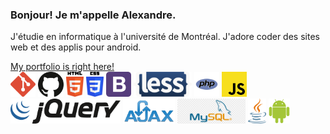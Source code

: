<h3>Bonjour! Je m'appelle Alexandre.</h3>
<p>J'étudie en informatique à l'université de Montréal. J'adore coder des sites web et des applis pour android.</p>
<a href="https://agilbert.dev">My portfolio is right here!</a>
<div>
  <img src='icons/git-icon.svg' alt='git icon' height='40'/>
  <img src='icons/github-icon.svg' alt='github icon' height='40'/>
  <img src='icons/html-5.svg' alt='html icon' height='40'/>
  <img src='icons/css-3.svg' alt='css icon' height='40'/>
  <img src='icons/bootstrap.svg' alt='bootstrap icon' height='40'/>
  <img src='icons/less.svg' alt='less icon' height='40'/>
  <img src='icons/php.svg' alt='php icon' height='40'/>
  <img src='icons/javascript.svg' alt='javascript icon' height='40'/>
  <img src='icons/jquery.svg' alt='jquery icon' height='40'/>
  <img src='icons/ajax.png' alt='ajax icon' height='40'/>
  <img src='icons/mysqli.png' alt='mysqli icon' height='40'/>
  <img src='icons/java.svg' alt='java icon' height='40'/>
  <img src='icons/android-icon.svg' alt='android icon' height='40'/>
</div>

